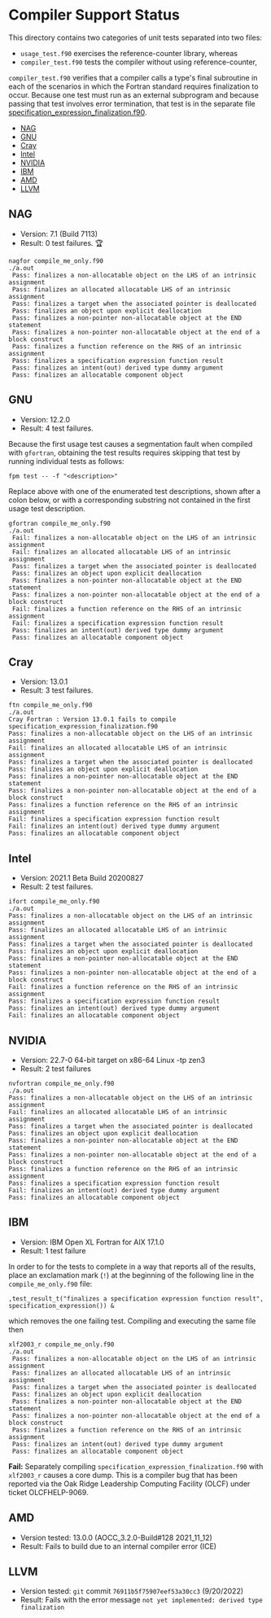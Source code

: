 Compiler Support Status
=======================

This directory contains two categories of unit tests separated into two files:

* `usage_test.f90` exercises the reference-counter library, whereas
* `compiler_test.f90` tests the compiler without using reference-counter, 

`compiler_test.f90` verifies that a compiler calls a type's final subroutine
in each of the scenarios in which the Fortran standard requires finalization
to occur.  Because one test must run as an external subprogram and because
passing that test involves error termination, that test is in the separate
file [specification_expression_finalization.f90].

* [NAG]
* [GNU]
* [Cray]
* [Intel]
* [NVIDIA]
* [IBM]
* [AMD]
* [LLVM]

NAG 
---
- Version: 7.1 (Build 7113)
- Result: 0 test failures. :trophy:

```
nagfor compile_me_only.f90
./a.out
 Pass: finalizes a non-allocatable object on the LHS of an intrinsic assignment
 Pass: finalizes an allocated allocatable LHS of an intrinsic assignment
 Pass: finalizes a target when the associated pointer is deallocated
 Pass: finalizes an object upon explicit deallocation
 Pass: finalizes a non-pointer non-allocatable object at the END statement
 Pass: finalizes a non-pointer non-allocatable object at the end of a block construct
 Pass: finalizes a function reference on the RHS of an intrinsic assignment
 Pass: finalizes a specification expression function result
 Pass: finalizes an intent(out) derived type dummy argument
 Pass: finalizes an allocatable component object
```

GNU 
---
- Version: 12.2.0
- Result: 4 test failures.

Because the first usage test causes a segmentation fault when compiled
with `gfortran`, obtaining the test results requires skipping that test 
by running individual tests as follows:
```
fpm test -- -f "<description>"
```
Replace <description> above with one of the enumerated test descriptions,
shown after a colon below, or with a corresponding substring not contained
in the first usage test description.

```
gfortran compile_me_only.f90
./a.out
 Fail: finalizes a non-allocatable object on the LHS of an intrinsic assignment 
 Fail: finalizes an allocated allocatable LHS of an intrinsic assignment
 Pass: finalizes a target when the associated pointer is deallocated
 Pass: finalizes an object upon explicit deallocation
 Pass: finalizes a non-pointer non-allocatable object at the END statement
 Pass: finalizes a non-pointer non-allocatable object at the end of a block construct
 Fail: finalizes a function reference on the RHS of an intrinsic assignment
 Fail: finalizes a specification expression function result
 Pass: finalizes an intent(out) derived type dummy argument
 Pass: finalizes an allocatable component object
```

Cray
----
- Version: 13.0.1
- Result: 3 test failures.
```
ftn compile_me_only.f90
./a.out
Cray Fortran : Version 13.0.1 fails to compile specification_expression_finalization.f90
Pass: finalizes a non-allocatable object on the LHS of an intrinsic assignment
Fail: finalizes an allocated allocatable LHS of an intrinsic assignment
Pass: finalizes a target when the associated pointer is deallocated
Pass: finalizes an object upon explicit deallocation
Pass: finalizes a non-pointer non-allocatable object at the END statement
Pass: finalizes a non-pointer non-allocatable object at the end of a block construct
Pass: finalizes a function reference on the RHS of an intrinsic assignment
Fail: finalizes a specification expression function result
Fail: finalizes an intent(out) derived type dummy argument
Pass: finalizes an allocatable component object
```

Intel
-----
- Version: 2021.1 Beta Build 20200827
- Result: 2 test failures.
```
ifort compile_me_only.f90
./a.out
Pass: finalizes a non-allocatable object on the LHS of an intrinsic assignment       
Pass: finalizes an allocated allocatable LHS of an intrinsic assignment              
Pass: finalizes a target when the associated pointer is deallocated                  
Pass: finalizes an object upon explicit deallocation                                 
Pass: finalizes a non-pointer non-allocatable object at the END statement            
Pass: finalizes a non-pointer non-allocatable object at the end of a block construct 
Fail: finalizes a function reference on the RHS of an intrinsic assignment           
Pass: finalizes a specification expression function result                           
Pass: finalizes an intent(out) derived type dummy argument
Fail: finalizes an allocatable component object                                      

```

NVIDIA
------
- Version: 22.7-0 64-bit target on x86-64 Linux -tp zen3
- Result: 2 test failures

```
nvfortran compile_me_only.f90
./a.out
Pass: finalizes a non-allocatable object on the LHS of an intrinsic assignment
Fail: finalizes an allocated allocatable LHS of an intrinsic assignment
Pass: finalizes a target when the associated pointer is deallocated
Pass: finalizes an object upon explicit deallocation
Pass: finalizes a non-pointer non-allocatable object at the END statement
Pass: finalizes a non-pointer non-allocatable object at the end of a block construct
Pass: finalizes a function reference on the RHS of an intrinsic assignment
Pass: finalizes a specification expression function result
Fail: finalizes an intent(out) derived type dummy argument
Pass: finalizes an allocatable component object
```

IBM
---
- Version: IBM Open XL Fortran for AIX 17.1.0 
- Result: 1 test failure

In order to for the tests to complete in a way that reports all of the results,
place an exclamation mark (`!`) at the beginning of the following line in the
`compile_me_only.f90` file:
```
,test_result_t("finalizes a specification expression function result", specification_expression()) &
```
which removes the one failing test.  Compiling and executing the same file then

```
xlf2003_r compile_me_only.f90
./a.out
 Pass: finalizes a non-allocatable object on the LHS of an intrinsic assignment
 Pass: finalizes an allocated allocatable LHS of an intrinsic assignment
 Pass: finalizes a target when the associated pointer is deallocated
 Pass: finalizes an object upon explicit deallocation
 Pass: finalizes a non-pointer non-allocatable object at the END statement
 Pass: finalizes a non-pointer non-allocatable object at the end of a block construct
 Pass: finalizes a function reference on the RHS of an intrinsic assignment
 Pass: finalizes an intent(out) derived type dummy argument
 Pass: finalizes an allocatable component object
```
**Fail:** Separately compiling `specification_expression_finalization.f90` with
`xlf2003_r` causes a core dump. This is a compiler bug that has been reported 
via the Oak Ridge Leadership Computing Facility (OLCF) under ticket OLCFHELP-9069.

AMD
---
- Version tested: 13.0.0 (AOCC_3.2.0-Build#128 2021_11_12)
- Result: Fails to build due to an internal compiler error (ICE)


LLVM
----
- Version tested: `git` commit `76911b5f75907eef53a30cc3` (9/20/2022)
- Result: Fails with the error message `not yet implemented: derived type finalization`

[NAG]: #nag
[GNU]: #gnu
[Cray]: #cray
[Intel]: #intel
[NVIDIA]: #nvidia
[IBM]: #ibm
[AMD]: #amd
[LLVM]: #llvm
[specification_expression_finalization.f90]:  ../example/test-support/specification_expression_finalization.f90
